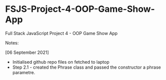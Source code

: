 # FSJS-Project-4-OOP-Game-Show-App
 Full Stack JavaScript Project 4 - OOP Game Show App


Notes: 

[06 September 2021]
- Initialised github repo files on fetched to laptop
- Step 2.1 - created the Phrase class and passed the constructor a phrase parametre.